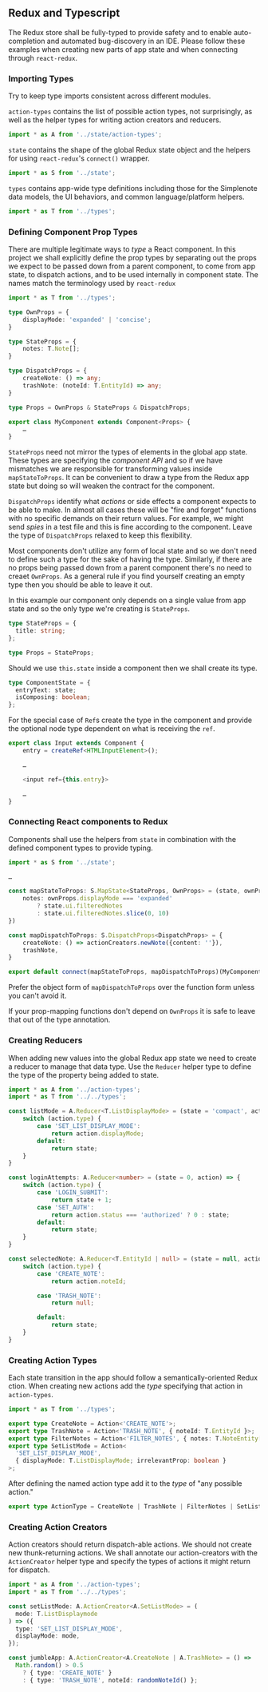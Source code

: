 ## Redux and Typescript

The Redux store shall be fully-typed to provide safety and to enable auto-completion and automated bug-discovery in an IDE.
Please follow these examples when creating new parts of app state and when connecting through `react-redux`.

### Importing Types

Try to keep type imports consistent across different modules.

`action-types` contains the list of possible action types, not surprisingly, as well as the helper types for writing action creators and reducers.

```ts
import * as A from '../state/action-types';
```

`state` contains the shape of the global Redux state object and the helpers for using `react-redux`'s `connect()` wrapper.

```ts
import * as S from '../state';
```

`types` contains app-wide type definitions including those for the Simplenote data models, the UI behaviors, and common language/platform helpers.

```ts
import * as T from '../types';
```

### Defining Component Prop Types

There are multiple legitimate ways to _type_ a React component.
In this project we shall explicitly define the prop types by separating out the props we expect to be passed down from a parent component, to come from app state, to dispatch actions, and to be used internally in component state.
The names match the terminology used by `react-redux`

```ts
import * as T from '../types';

type OwnProps = {
	displayMode: 'expanded' | 'concise';
}

type StateProps = {
	notes: T.Note[];
}

type DispatchProps = {
	createNote: () => any;
	trashNote: (noteId: T.EntityId) => any;
}

type Props = OwnProps & StateProps & DispatchProps;

export class MyComponent extends Component<Props> {
	…
}
```

`StateProps` need not mirror the types of elements in the global app state.
These types are specifying the _component API_ and so if we have mismatches we are responsible for transforming values inside `mapStateToProps`.
It can be convenient to draw a type from the Redux app state but doing so will weaken the contract for the component.

`DispatchProps` identify what _actions_ or side effects a component expects to be able to make.
In almost all cases these will be "fire and forget" functions with no specific demands on their return values.
For example, we might send _spies_ in a test file and this is fine according to the component.
Leave the type of `DispatchProps` relaxed to keep this flexibility.

Most components don't utilize any form of local state and so we don't need to define such a type for the sake of having the type.
Similarly, if there are no props being passed down from a parent component there's no need to creaet `OwnProps`.
As a general rule if you find yourself creating an empty type then you should be able to leave it out.

In this example our component only depends on a single value from app state and so the only type we're creating is `StateProps`.

```ts
type StateProps = {
  title: string;
};

type Props = StateProps;
```

Should we use `this.state` inside a component then we shall create its type.

```ts
type ComponentState = {
  entryText: state;
  isComposing: boolean;
};
```

For the special case of `Ref`s create the type in the component and provide the optional node type dependent on what is receiving the `ref`.

```ts
export class Input extends Component {
	entry = createRef<HTMLInputElement>();

	…

	<input ref={this.entry}>

	…
}
```

### Connecting React components to Redux

Components shall use the helpers from `state` in combination with the defined component types to provide typing.

```ts
import * as S from '../state';

…

const mapStateToProps: S.MapState<StateProps, OwnProps> = (state, ownProps) => ({
	notes: ownProps.displayMode === 'expanded'
		? state.ui.filteredNotes
		: state.ui.filteredNotes.slice(0, 10)
})

const mapDispatchToProps: S.DispatchProps<DispatchProps> = {
	createNote: () => actionCreators.newNote({content: ''}),
	trashNote,
}

export default connect(mapStateToProps, mapDispatchToProps)(MyComponent);
```

Prefer the object form of `mapDispatchToProps` over the function form unless you can't avoid it.

If your prop-mapping functions don't depend on `OwnProps` it is safe to leave that out of the type annotation.

### Creating Reducers

When adding new values into the global Redux app state we need to create a reducer to manage that data type.
Use the `Reducer` helper type to define the type of the property being added to state.

```ts
import * as A from '../action-types';
import * as T from '../../types';

const listMode = A.Reducer<T.ListDisplayMode> = (state = 'compact', action) => {
	switch (action.type) {
		case 'SET_LIST_DISPLAY_MODE':
			return action.displayMode;
		default:
			return state;
	}
}

const loginAttempts: A.Reducer<number> = (state = 0, action) => {
	switch (action.type) {
		case 'LOGIN_SUBMIT':
			return state + 1;
		case 'SET_AUTH':
			return action.status === 'authorized' ? 0 : state;
		default:
			return state;
	}
}

const selectedNote: A.Reducer<T.EntityId | null> = (state = null, action) => {
	switch (action.type) {
		case 'CREATE_NOTE':
			return action.noteId;

		case 'TRASH_NOTE':
			return null;

		default:
			return state;
	}
}
```

### Creating Action Types

Each state transition in the app should follow a semantically-oriented Redux ction.
When creating new actions add the _type_ specifying that action in `action-types`.

```ts
import * as T from '../types';

export type CreateNote = Action<'CREATE_NOTE'>;
export type TrashNote = Action<'TRASH_NOTE', { noteId: T.EntityId }>;
export type FilterNotes = Action<'FILTER_NOTES', { notes: T.NoteEntity[] }>;
export type SetListMode = Action<
  'SET_LIST_DISPLAY_MODE',
  { displayMode: T.ListDisplayMode; irrelevantProp: boolean }
>;
```

After defining the named action type add it to the _type_ of "any possible action."

```ts
export type ActionType = CreateNote | TrashNote | FilterNotes | SetListMode;
```

### Creating Action Creators

Action creators should return dispatch-able actions.
We should not create new thunk-returning actions.
We shall annotate our action-creators with the `ActionCreator` helper type and specify the types of actions it might return for dispatch.

```ts
import * as A from '../action-types';
import * as T from '../../types';

const setListMode: A.ActionCreator<A.SetListMode> = (
  mode: T.ListDisplaymode
) => ({
  type: 'SET_LIST_DISPLAY_MODE',
  displayMode: mode,
});

const jumbleApp: A.ActionCreator<A.CreateNote | A.TrashNote> = () =>
  Math.random() > 0.5
    ? { type: 'CREATE_NOTE' }
    : { type: 'TRASH_NOTE', noteId: randomNoteId() };
```
